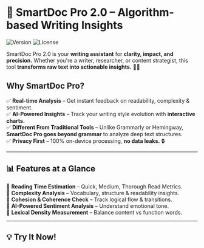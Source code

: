 # 🚀 SmartDoc Pro 2.0 – Algorithm-based Writing Insights

![Version](https://img.shields.io/badge/version-2.0-brightgreen) ![License](https://img.shields.io/badge/license-MIT-blue)

SmartDoc Pro 2.0 is your **writing assistant** for **clarity, impact, and precision.** Whether you're a writer, researcher, or content strategist, this tool **transforms raw text into actionable insights.** 📝✨

## Why SmartDoc Pro?
✅ **Real-time Analysis** – Get instant feedback on readability, complexity & sentiment.  
✅ **AI-Powered Insights** – Track your writing style evolution with **interactive charts.**  
✅ **Different From Traditional Tools** – Unlike Grammarly or Hemingway, **SmartDoc Pro goes beyond grammar** to analyze deep text structures.  
✅ **Privacy First** – 100% on-device processing, **no data leaks.** 🔒  

---
## 📊 Features at a Glance

📍 **Reading Time Estimation** – Quick, Medium, Thorough Read Metrics.  
📍 **Complexity Analysis** – Vocabulary, structure & readability insights.  
📍 **Cohesion & Coherence Check** – Track logical flow & transitions.  
📍 **AI-Powered Sentiment Analysis** – Understand emotional tone.  
📍 **Lexical Density Measurement** – Balance content vs function words.  

---
## 💡 Try It Now!
